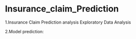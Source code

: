 # Insurance_claim_Prediction
1.Insurance Claim Prediction analysis Exploratory Data Analysis 


2.Model prediction:
